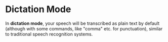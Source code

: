 # Dictation Mode

In **dictation mode**, your speech will be transcribed as plain text by default (although with some commands, like "comma" etc. for punctuation), similar to traditional speech recognition systems.
